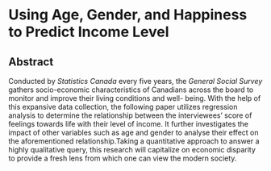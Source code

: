 # Using Age, Gender, and Happiness to Predict Income Level

## Abstract

Conducted by *Statistics Canada* every five years, the *General Social Survey* gathers socio-economic characteristics of Canadians across the board to monitor and improve their living conditions and well- being. With the help of this expansive data collection, the following paper utilizes regression analysis to determine the relationship between the interviewees’ score of feelings towards life with their level of income. It further investigates the impact of other variables such as age and gender to analyse their effect on the aforementioned relationship.Taking a quantitative approach to answer a highly qualitative query, this research will capitalize on economic disparity to provide a fresh lens from which one can view the modern society.

